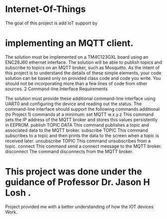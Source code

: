 # Internet-Of-Things

The goal of this project is add IoT support by 
# implementing an MQTT client.
The solution must be implemented on a TM4C123GXL board using an ENC28J60 ethernet interface.
The solution will be able to publish topics and subscribe to topics on an MQTT broker, such as Mosquitto.
As the intent of this project is to understand the details of these simple elements, your code solution can
be based only on provided class code and code you write. You should not be incorporating more than a
few lines of code from other sources.
2 Command-line Interface Requirements

The solution must provide these additional command-line interface using UART0 and configuring the
device and reading out the status. The command-line interface should support the following commands
additional (to Project 1) commands at a minimum:
set MQTT w.x.y.z
This command sets the IP address of the MQTT broker and stores this values persistently in EEPROM.
publish TOPIC DATA
This command publishes a topic and associated data to the MQTT broker.
subscribe TOPIC
This command subscribes to a topic and then prints the data to the screen when a topic is received later.
unsubscribe TOPIC
This command unsubscribes from a topic.
connect
This command send a connect message to the MQTT broker.
disconnect
The command disconnects from the MQTT broker.


# This project was done under the guidance of Professor Dr. Jason H Losh . 
Project provided me with a better understanding of how the IOT devices Work.
